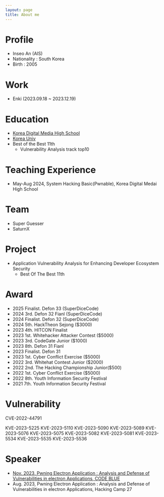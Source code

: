 ```yaml
---
layout: page
title: About me
---
```

# Profile
- Inseo An (AIS)
- Nationality : South Korea
- Birth : 2005

# Work
- Enki (2023.09.18 ~ 2023.12.19)

# Education
- [Korea Digital Media High School](https://www.dimigo.hs.kr/)
- [Korea Univ](https://www.korea.ac.kr/mbshome/mbs/en/index.do)
- Best of the Best 11th
    - Vulnerability Analysis track top10

# Teaching Experience
- May-Aug 2024, System Hacking Basic(Pwnable), Korea Digital Medai High School  

# Team
- Super Guesser
- SaturnX

# Project
- Application Vulnerability Analysis for
Enhancing Developer Ecosystem Security
    - Best Of The Best 11th

# Award
- 2025 Finalist. Defon 33 (SuperDiceCode)
- 2024 3rd. Defon 32 Fianl (SuperDiceCode)
- 2024 Finalist. Defon 32 (SuperDiceCode)
- 2024 5th. HackTheon Sejong ($3000)
- 2023 4th. HITCON Finalist
- 2023 1st. Whitehacker Attacker Contest ($5000)
- 2023 3rd. CodeGate Junior ($1000)
- 2023 8th. Defon 31 Fianl
- 2023 Finalist. Defon 31
- 2023 1st. Cyber Conflict Exercise ($5000)
- 2022 3rd. Whitehat Contest Junior ($2000)
- 2022 2nd. The Hacking Championship Junior($500)
- 2022 1st. Cyber Conflict Exercise ($5000)
- 2022 8th. Youth Information Security Festival
- 2021 7th. Youth Information Security Festival

# Vulnerability
CVE-2022-44791

KVE-2023-5225
KVE-2023-5110
KVE-2023-5090
KVE-2023-5089
KVE-2023-5076
KVE-2023-5075
KVE-2023-5082
KVE-2023-5081
KVE-2023-5534
KVE-2023-5535
KVE-2023-5536



# Speaker
- [Nov. 2023, Pwning Electron Application : Analysis and Defense of Vulnerabilities in electron Applications, CODE BLUE](https://youtu.be/E_aDhscpQU4?si=MnpjD4Ib5aoejXEP)
- Aug. 2023, Pwning Electron Application : Analysis and Defense of Vulnerabilities in electron Applications, Hacking Camp 27